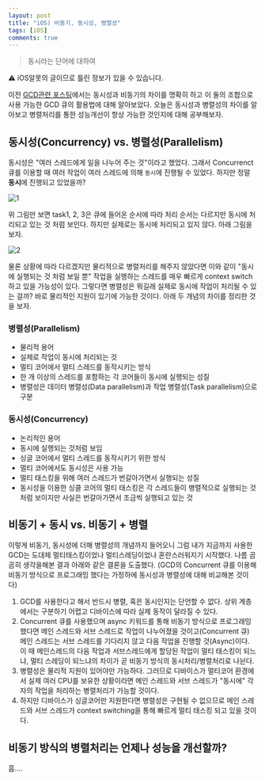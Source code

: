 ```yaml
---
layout: post
title: "iOS) 비동기, 동시성, 병렬성"
tags: [iOS]
comments: true
---
```


> 동시라는 단어에 대하여  

⚠ iOS알못의 글이므로 틀린 정보가 있을 수 있습니다.  

이전 [GCD관련 포스팅](https://www.notion.so/GCD-Queue-2a17a092d6284a7d839152d974a3a43b)에서는 동시성과 비동기의 차이를 명확히 하고 이 둘의 조합으로 사용 가능한 GCD 큐의 활용법에 대해 알아보았다. 오늘은 동시성과 병렬성의 차이를 알아보고 병렬처리를 통한 성능개선이 항상 가능한 것인지에 대해 공부해보자.

## 동시성(Concurrency) vs. 병렬성(Parallelism)

동시성은 "여러 스레드에게 일을 나누어 주는 것"이라고 했었다. 그래서 Concurrenct 큐를 이용할 때 여러 작업이 여러 스레드에 의해 `동시`에 진행될 수 있었다. 하지만 정말 **동시**에 진행되고 있었을까?

![1](https://user-images.githubusercontent.com/35067611/104592922-4e22c100-56b2-11eb-98c5-785181008b1e.png)

위 그림만 보면 task1, 2, 3은 큐에 들어온 순서에 따라 처리 순서는 다르지만 동시에 처리되고 있는 것 처럼 보인다. 하지만 실제로는 동시에 처리되고 있지 않다. 아래 그림을 보자.

![2](https://user-images.githubusercontent.com/35067611/104592925-4f53ee00-56b2-11eb-8c09-8c9edd0e2dbb.png)

물론 상황에 따라 다르겠지만 물리적으로 병렬처리를 해주지 않았다면 이와 같이 "동시에 실행되는 것 처럼 보일 뿐" 작업을 실행하는 스레드를 매우 빠르게 context switch 하고 있을 가능성이 있다. 그렇다면 병렬성은 뭐길래 실제로 동시에 작업이 처리될 수 있는 걸까? 바로 물리적인 지원이 있기에 가능한 것이다. 아래 두 개념의 차이를 정리한 것을 보자.

### 병렬성(Parallelism)

- 물리적 용어
- 실제로 작업이 동시에 처리되는 것
- 멀티 코어에서 멀티 스레드를 동작시키는 방식
- 한 개 이상의 스레드를 포함하는 각 코어들이 동시에 실행되는 성질
- 병렬성은 데이터 병렬성(Data parallelism)과 작업 병렬성(Task parallelism)으로 구분

### 동시성(Concurrency)

- 논리적인 용어
- 동시에 실행되는 것처럼 보임
- 싱글 코어에서 멀티 스레드를 동작시키기 위한 방식
- 멀티 코어에서도 동시성은 사용 가능
- 멀티 태스킹을 위해 여러 스레드가 번갈아가면서 실행되는 성질
- 동시성을 이용한 싱클 코어의 멀티 태스킹은 각 스레드들이 병렬적으로 실행되는 것처럼 보이지만 사실은 번갈아가면서 조금씩 실행되고 있는 것

## 비동기 + 동시 vs. 비동기 + 병렬

이렇게 비동기, 동시성에 더해 병렬성의 개념까지 들어오니 그럼 내가 지금까지 사용한 GCD는 도대체 멀티태스킹이었나 멀티스레딩이었나 혼란스러워지기 시작했다. 나름 곰곰히 생각을해본 결과 아래와 같은 결론을 도출했다. (GCD의 Concurrent 큐를 이용해 비동기 방식으로 프로그래밍 했다는 가정하에 동시성과 병렬성에 대해 비교해본 것이다)

1. GCD를 사용한다고 해서 반드시 병렬, 혹은 동시인지는 단언할 수 없다. 상위 계층에서는 구분하기 어렵고 디바이스에 따라 실제 동작이 달라질 수 있다.
2. Concurrent 큐를 사용했으며 async 키워드를 통해 비동기 방식으로 프로그래밍 했다면 메인 스레드와 서브 스레드로 작업이 나누어졌을 것이고(Concurrent 큐) 메인 스레드는 서브 스레드를 기다리지 않고 다음 작업을 진행할 것(Async)이다. 이 때 메인스레드의 다음 작업과 서브스레드에게 할당된 작업이 멀티 태스킹이 되느냐, 멀티 스레딩이 되느냐의 차이가 곧 비동기 방식의 동시처리/병렬처리로 나뉜다.
3. 병렬성은 물리적 지원이 있어야만 가능하다. 그러므로 디바이스가 멀티코어 환경에서 실제 여러 CPU를 보유한 상황이라면 메인 스레드와 서브 스레드가 "동시에" 각자의 작업을 처리하는 병렬처리가 가능할 것이다.
4. 하지만 디바이스가 싱글코어만 지원한다면 병렬성은 구현될 수 없으므로 메인 스레드와 서브 스레드가 context switching을 통해 빠르게 멀티 태스킹 되고 있을 것이다.

## 비동기 방식의 병렬처리는 언제나 성능을 개선할까?

흠....
